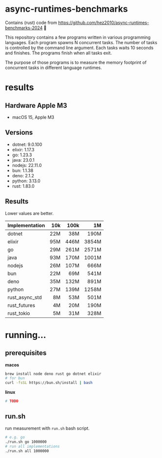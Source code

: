 # async-runtimes-benchmarks

Contains (rust) code from
https://github.com/hez2010/async-runtimes-benchmarks-2024 👏

This repository contains a few programs written in various programming
languages. Each program spawns N concurrent tasks. The number of tasks is
controlled by the command line argument. Each tasks waits 10 seconds and
finishes. The programs finish when all tasks exit.

The purpose of those programs is to measure the memory footprint of concurrent
tasks in different language runtimes. 

<!-- include (./results.md) -->
# results

## Hardware Apple M3

- macOS 15, Apple M3

## Versions

- dotnet: 9.0.100
- elixir: 1.17.3
- go: 1.23.3
- java: 23.0.1
- nodejs: 22.11.0
- bun: 1.1.38
- deno: 2.1.2
- python: 3.13.0
- rust: 1.83.0

## Results

Lower values are better.

| Implementation | 10k | 100k |    1M |
| -------------- | --: | ---: | ----: |
| dotnet         | 22M |  38M |  190M |
| elixir         | 95M | 446M | 3854M |
| go             | 29M | 261M | 2571M |
| java           | 93M | 170M | 1001M |
| nodejs         | 26M | 107M |  666M |
| bun            | 22M |  69M |  541M |
| deno           | 35M | 132M |  891M |
| python         | 27M | 139M | 1258M |
| rust_async_std |  8M |  53M |  501M |
| rust_futures   |  4M |  20M |  190M |
| rust_tokio     |  5M |  31M |  328M |
<!-- /include -->

# running...

## prerequisites

**macos**

```sh
brew install node deno rust go dotnet elixir 
# for bun
curl -fsSL https://bun.sh/install | bash
```

**linux**

```sh
# TODO
```

## run.sh

run measurement with `run.sh` bash script.

```sh
# e.g. go
./run.sh go 1000000
# run all implementations
./run.sh all 1000000
```


